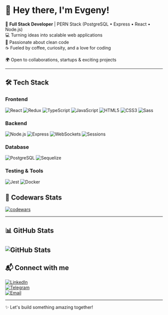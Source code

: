 # 👋 Hey there, I'm Evgeny!

🚀 **Full Stack Developer** | PERN Stack (PostgreSQL • Express • React • Node.js)  
💻 Turning ideas into scalable web applications  
🎨 Passionate about clean code  
☕ Fueled by coffee, curiosity, and a love for coding  

🌍 Open to collaborations, startups & exciting projects  

---

## 🛠️ Tech Stack  

### Frontend
![React](https://img.shields.io/badge/React-20232a?logo=react&logoColor=61dafb)
![Redux](https://img.shields.io/badge/Redux-764ABC?logo=redux&logoColor=white)
![TypeScript](https://img.shields.io/badge/TypeScript-3178C6?logo=typescript&logoColor=white)
![JavaScript](https://img.shields.io/badge/JavaScript-F7DF1E?logo=javascript&logoColor=black)
![HTML5](https://img.shields.io/badge/HTML5-E34F26?logo=html5&logoColor=white)
![CSS3](https://img.shields.io/badge/CSS3-1572B6?logo=css3&logoColor=white)
![Sass](https://img.shields.io/badge/Sass-CC6699?logo=sass&logoColor=white)

### Backend
![Node.js](https://img.shields.io/badge/Node.js-43853d?logo=node.js&logoColor=white)
![Express](https://img.shields.io/badge/Express.js-000000?logo=express&logoColor=white)
![WebSockets](https://img.shields.io/badge/WebSockets-339933?logo=websockets&logoColor=white)
![Sessions](https://img.shields.io/badge/Sessions-6f42c1?logo=none&logoColor=white)

### Database
![PostgreSQL](https://img.shields.io/badge/PostgreSQL-316192?logo=postgresql&logoColor=white)
![Sequelize](https://img.shields.io/badge/Sequelize-52B0E7?logo=sequelize&logoColor=white)

### Testing & Tools
![Jest](https://img.shields.io/badge/Jest-C21325?logo=jest&logoColor=white)
![Docker](https://img.shields.io/badge/Docker-2496ED?logo=docker&logoColor=white)


## 🚀 Codewars Stats  

[![codewars](https://www.codewars.com/users/evgenycodes/badges/large)](https://www.codewars.com//users/evgenycodes) 

---

## 📊 GitHub Stats  

![GitHub Stats](https://github-readme-stats.vercel.app/api?username=evgenycodes&show_icons=true&theme=radical)  
---

## 📬 Connect with me  

[![LinkedIn](https://img.shields.io/badge/LinkedIn-blue?logo=linkedin&logoColor=white)](https://www.linkedin.com/in/evgeny-shamov/)  
[![Telegram](https://img.shields.io/badge/Telegram-2CA5E0?logo=telegram&logoColor=white)](https://t.me/evgenys1)  
[![Email](https://img.shields.io/badge/Email-D14836?logo=gmail&logoColor=white)](mailto:evgenyshamov.jobs@gmail.com)  

---

✨ Let's build something amazing together!
